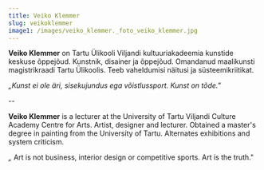 ```yaml
---
title: Veiko Klemmer
slug: veikoklemmer
image1: /images/veiko_klemmer._foto_veiko_klemmer.jpg
---
```

**Veiko Klemmer** on Tartu Ülikooli Viljandi kultuuriakadeemia kunstide keskuse õppejõud. Kunstnik, disainer ja õppejõud. Omandanud maalikunsti magistrikraadi Tartu Ülikoolis. Teeb vaheldumisi näitusi ja süsteemikriitikat. 

_„Kunst ei ole äri, sisekujundus ega võistlussport. Kunst on tõde."_

\--

**Veiko Klemmer** is a lecturer at the University of Tartu Viljandi Culture Academy Centre for Arts. Artist, designer and lecturer. Obtained a master's degree in painting from the University of Tartu. Alternates exhibitions and system criticism. 

_„_Art is not business, interior design or competitive sports. Art is the truth."
